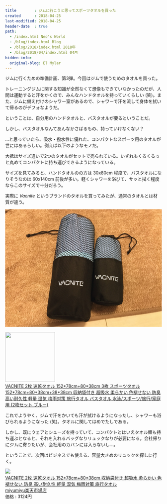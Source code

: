 ```yaml
---
title        : ジムに行こうと思ってスポーツタオルを買った
created      : 2018-04-25
last-modified: 2018-04-25
header-date  : true
path:
  - /index.html Neo's World
  - /blog/index.html Blog
  - /blog/2018/index.html 2018年
  - /blog/2018/04/index.html 04月
hidden-info:
  original-blog: El Mylar
---
```


ジムに行くための準備計画、第3弾。今回はジムで使うためのタオルを買った。

トレーニングジムに関する知識が全然なくて想像もできていなかったのだが、人間は運動すると汗をかくので、みんなハンドタオルを持っていくらしい (笑)。また、ジムに備え付けのシャワー室があるので、シャワーで汗を流して身体を拭いて帰るのがデフォなようだ。

ということは、自分用のハンドタオルと、バスタオルが要るということだ。

しかし、バスタオルなんてあんなかさばるもの、持っていけなくない？

…と思っていたら、吸水・撥水性に優れた、コンパクトなスポーツ用のタオルが世にはあるらしい。例えば以下のようなモノだ。

大抵はサイズ違いで2つのタオルがセットで売られている。いずれもくるくるっと丸めてコンパクトに持ち運びできるようになっている。

サイズを見てみると、ハンドタオルのの方は 30x80cm 程度で、バスタオルになりそうなのは 60x140cm 前後が多い。軽くシャワーを浴びて、サッと拭く程度ならこのサイズで十分だろう。

実際に _Vacnite_ というブランドのタオルを買ってみたが、通常のタオルとは材質が違う。

![Vacnite](./25-02-01.jpg)

<div class="ad-amazon">
  <div class="ad-amazon-image">
    <a href="https://www.amazon.co.jp/dp/B074DR4K81?tag=neos21-22&amp;linkCode=osi&amp;th=1&amp;psc=1">
      <img src="https://m.media-amazon.com/images/I/41ClolmGMGL._SL160_.jpg" width="160" height="160">
    </a>
  </div>
  <div class="ad-amazon-info">
    <div class="ad-amazon-title">
      <a href="https://www.amazon.co.jp/dp/B074DR4K81?tag=neos21-22&amp;linkCode=osi&amp;th=1&amp;psc=1">VACNITE 2枚 速乾タオル 152*78cm+80*38cm 3枚 スポーツタオル 152*78cm+80*38cm+38*38cm 収納袋付き 超吸水 柔らかい 色褪せない 防臭 高い耐久性 軽量 湿気 梅雨対策 旅行タオル バスタオル 水泳/スポーツ/旅行/家庭用 (2枚セット ブルー)</a>
    </div>
  </div>
</div>

これでようやく、ジムで汗をかいても汗が拭けるようになったし、シャワーも浴びられるようになった (笑)。タオルに関してはめでたしである。

しかし、既にウェアとシューズを持っていて、コンパクトとはいえタオル類も持ち運ぶとなると、それを入れるバッグなりリュックなりが必要になる。会社帰りにジムに寄りたいが、会社用のカバンには入らないし…。

ということで、次回はビジネスでも使える、容量大きめのリュックを探しに行く。

<div class="ad-rakuten">
  <div class="ad-rakuten-image">
    <a href="https://hb.afl.rakuten.co.jp/hgc/g00tn022.waxyc1b8.g00tn022.waxydb52/?pc=https%3A%2F%2Fitem.rakuten.co.jp%2Fmiyumiyushop%2F4919400402444%2F&amp;m=http%3A%2F%2Fm.rakuten.co.jp%2Fmiyumiyushop%2Fi%2F10000344%2F">
      <img src="https://thumbnail.image.rakuten.co.jp/@0_mall/miyumiyushop/cabinet/r_1585472801/4919400402444.jpg?_ex=128x128">
    </a>
  </div>
  <div class="ad-rakuten-info">
    <div class="ad-rakuten-title">
      <a href="https://hb.afl.rakuten.co.jp/hgc/g00tn022.waxyc1b8.g00tn022.waxydb52/?pc=https%3A%2F%2Fitem.rakuten.co.jp%2Fmiyumiyushop%2F4919400402444%2F&amp;m=http%3A%2F%2Fm.rakuten.co.jp%2Fmiyumiyushop%2Fi%2F10000344%2F">VACNITE 2枚 速乾タオル 152*78cm+80*38cm 収納袋付き 超吸水 柔らかい 色褪せない 防臭 高い耐久性 軽量 湿気 梅雨対策 旅行タオル</a>
    </div>
    <div class="ad-rakuten-shop">
      <a href="https://hb.afl.rakuten.co.jp/hgc/g00tn022.waxyc1b8.g00tn022.waxydb52/?pc=https%3A%2F%2Fwww.rakuten.co.jp%2Fmiyumiyushop%2F&amp;m=http%3A%2F%2Fm.rakuten.co.jp%2Fmiyumiyushop%2F">miyumiyu楽天市場店</a>
    </div>
    <div class="ad-rakuten-price">価格 : 3124円</div>
  </div>
</div>
